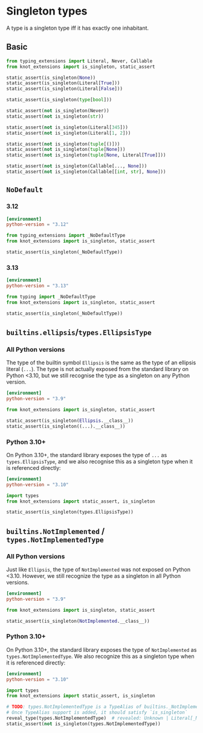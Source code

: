 # Singleton types

A type is a singleton type iff it has exactly one inhabitant.

## Basic

```py
from typing_extensions import Literal, Never, Callable
from knot_extensions import is_singleton, static_assert

static_assert(is_singleton(None))
static_assert(is_singleton(Literal[True]))
static_assert(is_singleton(Literal[False]))

static_assert(is_singleton(type[bool]))

static_assert(not is_singleton(Never))
static_assert(not is_singleton(str))

static_assert(not is_singleton(Literal[345]))
static_assert(not is_singleton(Literal[1, 2]))

static_assert(not is_singleton(tuple[()]))
static_assert(not is_singleton(tuple[None]))
static_assert(not is_singleton(tuple[None, Literal[True]]))

static_assert(not is_singleton(Callable[..., None]))
static_assert(not is_singleton(Callable[[int, str], None]))
```

## `NoDefault`

### 3.12

```toml
[environment]
python-version = "3.12"
```

```py
from typing_extensions import _NoDefaultType
from knot_extensions import is_singleton, static_assert

static_assert(is_singleton(_NoDefaultType))
```

### 3.13

```toml
[environment]
python-version = "3.13"
```

```py
from typing import _NoDefaultType
from knot_extensions import is_singleton, static_assert

static_assert(is_singleton(_NoDefaultType))
```

## `builtins.ellipsis`/`types.EllipsisType`

### All Python versions

The type of the builtin symbol `Ellipsis` is the same as the type of an ellipsis literal (`...`).
The type is not actually exposed from the standard library on Python \<3.10, but we still recognise
the type as a singleton on any Python version.

```toml
[environment]
python-version = "3.9"
```

```py
from knot_extensions import is_singleton, static_assert

static_assert(is_singleton(Ellipsis.__class__))
static_assert(is_singleton((...).__class__))
```

### Python 3.10+

On Python 3.10+, the standard library exposes the type of `...` as `types.EllipsisType`, and we also
recognise this as a singleton type when it is referenced directly:

```toml
[environment]
python-version = "3.10"
```

```py
import types
from knot_extensions import static_assert, is_singleton

static_assert(is_singleton(types.EllipsisType))
```

## `builtins.NotImplemented` / `types.NotImplementedType`

### All Python versions

Just like `Ellipsis`, the type of `NotImplemented` was not exposed on Python \<3.10. However, we
still recognize the type as a singleton in all Python versions.

```toml
[environment]
python-version = "3.9"
```

```py
from knot_extensions import is_singleton, static_assert

static_assert(is_singleton(NotImplemented.__class__))
```

### Python 3.10+

On Python 3.10+, the standard library exposes the type of `NotImplemented` as
`types.NotImplementedType`. We also recognize this as a singleton type when it is referenced
directly:

```toml
[environment]
python-version = "3.10"
```

```py
import types
from knot_extensions import static_assert, is_singleton

# TODO: types.NotImplementedType is a TypeAlias of builtins._NotImplementedType
# Once TypeAlias support is added, it should satisfy `is_singleton`
reveal_type(types.NotImplementedType)  # revealed: Unknown | Literal[_NotImplementedType]
static_assert(not is_singleton(types.NotImplementedType))
```
